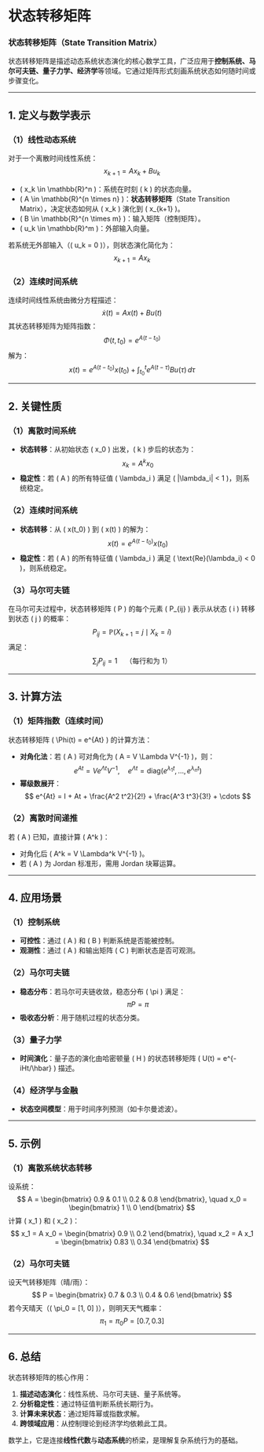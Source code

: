 # 状态转移矩阵

### **状态转移矩阵（State Transition Matrix）**

状态转移矩阵是描述动态系统状态演化的核心数学工具，广泛应用于**控制系统、马尔可夫链、量子力学、经济学**等领域。它通过矩阵形式刻画系统状态如何随时间或步骤变化。

---

## **1. 定义与数学表示**
### **（1）线性动态系统**
对于一个离散时间线性系统：
$$
x_{k+1} = A x_k + B u_k
$$
- \( x_k \in \mathbb{R}^n \)：系统在时刻 \( k \) 的状态向量。
- \( A \in \mathbb{R}^{n \times n} \)：**状态转移矩阵**（State Transition Matrix），决定状态如何从 \( x_k \) 演化到 \( x_{k+1} \)。
- \( B \in \mathbb{R}^{n \times m} \)：输入矩阵（控制矩阵）。
- \( u_k \in \mathbb{R}^m \)：外部输入向量。

若系统无外部输入（\( u_k = 0 \)），则状态演化简化为：
$$
x_{k+1} = A x_k
$$

### **（2）连续时间系统**
连续时间线性系统由微分方程描述：
$$
\dot{x}(t) = A x(t) + B u(t)
$$
其状态转移矩阵为矩阵指数：
$$
\Phi(t, t_0) = e^{A(t - t_0)}
$$
解为：
$$
x(t) = e^{A(t - t_0)} x(t_0) + \int_{t_0}^t e^{A(t - \tau)} B u(\tau) \, d\tau
$$

---

## **2. 关键性质**
### **（1）离散时间系统**
- **状态转移**：从初始状态 \( x_0 \) 出发，\( k \) 步后的状态为：
  $$
  x_k = A^k x_0
  $$
- **稳定性**：若 \( A \) 的所有特征值 \( \lambda_i \) 满足 \( |\lambda_i| < 1 \)，则系统稳定。

### **（2）连续时间系统**
- **状态转移**：从 \( x(t_0) \) 到 \( x(t) \) 的解为：
  $$
  x(t) = e^{A(t - t_0)} x(t_0)
  $$
- **稳定性**：若 \( A \) 的所有特征值 \( \lambda_i \) 满足 \( \text{Re}(\lambda_i) < 0 \)，则系统稳定。

### **（3）马尔可夫链**
在马尔可夫过程中，状态转移矩阵 \( P \) 的每个元素 \( P_{ij} \) 表示从状态 \( i \) 转移到状态 \( j \) 的概率：
$$
P_{ij} = \mathbb{P}(X_{k+1} = j \mid X_k = i)
$$
满足：
$$
\sum_j P_{ij} = 1 \quad \text{（每行和为 1）}
$$

---

## **3. 计算方法**
### **（1）矩阵指数（连续时间）**
状态转移矩阵 \( \Phi(t) = e^{At} \) 的计算方法：
- **对角化法**：若 \( A \) 可对角化为 \( A = V \Lambda V^{-1} \)，则：
  $$
  e^{At} = V e^{\Lambda t} V^{-1}, \quad e^{\Lambda t} = \text{diag}(e^{\lambda_1 t}, \dots, e^{\lambda_n t})
  $$
- **幂级数展开**：
  $$
  e^{At} = I + At + \frac{A^2 t^2}{2!} + \frac{A^3 t^3}{3!} + \cdots
  $$

### **（2）离散时间递推**
若 \( A \) 已知，直接计算 \( A^k \)：
- 对角化后 \( A^k = V \Lambda^k V^{-1} \)。
- 若 \( A \) 为 Jordan 标准形，需用 Jordan 块幂运算。

---

## **4. 应用场景**
### **（1）控制系统**
- **可控性**：通过 \( A \) 和 \( B \) 判断系统是否能被控制。
- **观测性**：通过 \( A \) 和输出矩阵 \( C \) 判断状态是否可观测。

### **（2）马尔可夫链**
- **稳态分布**：若马尔可夫链收敛，稳态分布 \( \pi \) 满足：
  $$
  \pi P = \pi
  $$
- **吸收态分析**：用于随机过程的状态分类。

### **（3）量子力学**
- **时间演化**：量子态的演化由哈密顿量 \( H \) 的状态转移矩阵 \( U(t) = e^{-iHt/\hbar} \) 描述。

### **（4）经济学与金融**
- **状态空间模型**：用于时间序列预测（如卡尔曼滤波）。

---

## **5. 示例**
### **（1）离散系统状态转移**
设系统：
$$
A = \begin{bmatrix}
0.9 & 0.1 \\
0.2 & 0.8
\end{bmatrix}, \quad x_0 = \begin{bmatrix} 1 \\ 0 \end{bmatrix}
$$
计算 \( x_1 \) 和 \( x_2 \)：
$$
x_1 = A x_0 = \begin{bmatrix} 0.9 \\ 0.2 \end{bmatrix}, \quad x_2 = A x_1 = \begin{bmatrix} 0.83 \\ 0.34 \end{bmatrix}
$$

### **（2）马尔可夫链**
设天气转移矩阵（晴/雨）：
$$
P = \begin{bmatrix}
0.7 & 0.3 \\
0.4 & 0.6
\end{bmatrix}
$$
若今天晴天（\( \pi_0 = [1, 0] \)），则明天天气概率：
$$
\pi_1 = \pi_0 P = [0.7, 0.3]
$$

---

## **6. 总结**
状态转移矩阵的核心作用：
1. **描述动态演化**：线性系统、马尔可夫链、量子系统等。
2. **分析稳定性**：通过特征值判断系统长期行为。
3. **计算未来状态**：通过矩阵幂或指数求解。
4. **跨领域应用**：从控制理论到经济学均依赖此工具。

数学上，它是连接**线性代数**与**动态系统**的桥梁，是理解复杂系统行为的基础。